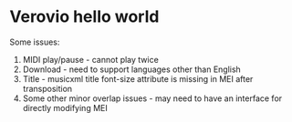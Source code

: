# Verovio hello world 


Some issues: 

1. MIDI play/pause - cannot play twice
2. Download - need to support languages other than English
3. Title - musicxml title font-size attribute is missing in MEI after transposition
4. Some other minor overlap issues - may need to have an interface for directly modifying MEI
